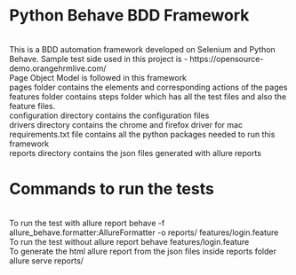 # Python Behave BDD Framework
<br>
This is a BDD automation framework developed on Selenium and Python Behave. Sample test side used in this project is - https://opensource-demo.orangehrmlive.com/
<br>
Page Object Model is followed in this framework
<br>
pages folder contains the elements and corresponding actions of the pages
<br>
features folder contains steps folder which has all the test files and also the feature files.
<br>
configuration directory contains the configuration files
<br>
drivers directory contains the chrome and firefox driver for mac
<br>
requirements.txt file contains all the python packages needed to run this framework
<br>
reports directory contains the json files generated with allure reports
<br>

# Commands to run the tests
<br>
To run the test with allure report behave -f allure_behave.formatter:AllureFormatter -o reports/ features/login.feature
<br>
To run the test without allure report behave features/login.feature
<br>
To generate the html allure report from the json files inside reports folder allure serve reports/
